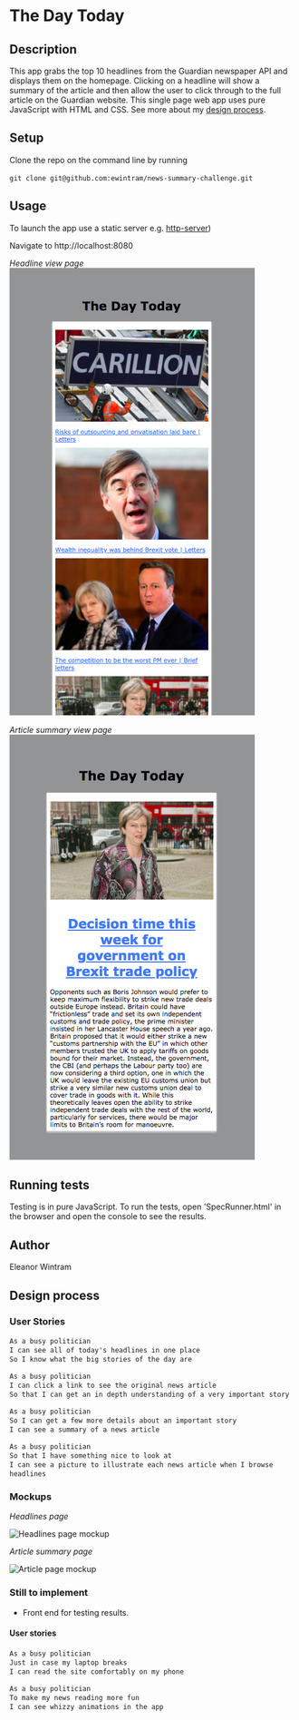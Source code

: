 # The Day Today

## Description

This app grabs the top 10 headlines from the Guardian newspaper API and displays them on the homepage. Clicking on a headline will show a summary of the article and then allow the user to click through to the full article on the Guardian website.
This single page web app uses pure JavaScript with HTML and CSS.
See more about my [design process](#design-process).


## Setup

Clone the repo on the command line by running

`git clone git@github.com:ewintram/news-summary-challenge.git`


## Usage

To launch the app use a static server e.g.
[http-server](https://www.npmjs.com/package/http-server))

Navigate to http://localhost:8080

*Headline view page*
![Headline view page](/images/headline-list-view.png)

*Article summary view page*
![Article summary view page](/images/article-summary-view.png)


## Running tests

Testing is in pure JavaScript. To run the tests, open 'SpecRunner.html' in the browser and open the console to see the results.


## Author

Eleanor Wintram


## Design process

### User Stories

```
As a busy politician
I can see all of today's headlines in one place
So I know what the big stories of the day are
```

```
As a busy politician
I can click a link to see the original news article
So that I can get an in depth understanding of a very important story
```

```
As a busy politician
So I can get a few more details about an important story
I can see a summary of a news article
```

```
As a busy politician
So that I have something nice to look at
I can see a picture to illustrate each news article when I browse headlines
```

### Mockups

*Headlines page*

![Headlines page mockup](/images/news-summary-project-headlines-page-mockup.png)

*Article summary page*

![Article page mockup](/images/news-summary-project-article-page-mockup.png)


### Still to implement

- Front end for testing results.

#### User stories

```
As a busy politician
Just in case my laptop breaks
I can read the site comfortably on my phone
```

```
As a busy politician
To make my news reading more fun
I can see whizzy animations in the app
```
